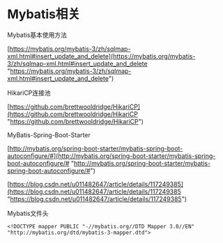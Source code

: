 # Mybatis相关 #
Mybatis基本使用方法

[https://mybatis.org/mybatis-3/zh/sqlmap-xml.html#insert_update_and_delete](https://mybatis.org/mybatis-3/zh/sqlmap-xml.html#insert_update_and_delete "https://mybatis.org/mybatis-3/zh/sqlmap-xml.html#insert_update_and_delete")

HikariCP连接池

[https://github.com/brettwooldridge/HikariCP](https://github.com/brettwooldridge/HikariCP "https://github.com/brettwooldridge/HikariCP")

MyBatis-Spring-Boot-Starter

[http://mybatis.org/spring-boot-starter/mybatis-spring-boot-autoconfigure/#](http://mybatis.org/spring-boot-starter/mybatis-spring-boot-autoconfigure/# "http://mybatis.org/spring-boot-starter/mybatis-spring-boot-autoconfigure/#")

[https://blog.csdn.net/u011482647/article/details/117249385](https://blog.csdn.net/u011482647/article/details/117249385 "https://blog.csdn.net/u011482647/article/details/117249385")

Mybatis文件头

`<!DOCTYPE mapper
        PUBLIC "-//mybatis.org//DTD Mapper 3.0//EN"
        "http://mybatis.org/dtd/mybatis-3-mapper.dtd">`